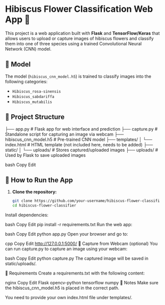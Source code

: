 # Hibiscus Flower Classification Web App 🌺

This project is a web application built with **Flask** and **TensorFlow/Keras** that allows users to upload or capture images of hibiscus flowers and classify them into one of three species using a trained Convolutional Neural Network (CNN) model.

## 🧠 Model

The model (`hibiscus_cnn_model.h5`) is trained to classify images into the following categories:
- `Hibiscus_rosa-sinensis`
- `Hibiscus_sabdariffa`
- `Hibiscus_mutabilis`

## 📁 Project Structure

├── app.py # Flask app for web interface and prediction
├── capture.py # Standalone script for capturing an image via webcam
├── hibiscus_cnn_model.h5 # Pre-trained CNN model
├── templates/
│ └── index.html # HTML template (not included here, needs to be added)
├── static/
│ └── uploads/ # Stores captured/uploaded images
├── uploads/ # Used by Flask to save uploaded images

bash
Copy
Edit

## 🚀 How to Run the App

1. **Clone the repository:**
   ```bash
   git clone https://github.com/your-username/hibiscus-flower-classifier.git
   cd hibiscus-flower-classifier
Install dependencies:

bash
Copy
Edit
pip install -r requirements.txt
Run the web app:

bash
Copy
Edit
python app.py
Open your browser and go to:

cpp
Copy
Edit
http://127.0.0.1:5000/
📸 Capture from Webcam (optional)
You can run capture.py to capture an image using your webcam:

bash
Copy
Edit
python capture.py
The captured image will be saved in static/uploads/.

📝 Requirements
Create a requirements.txt with the following content:

nginx
Copy
Edit
Flask
opencv-python
tensorflow
numpy
📌 Notes
Make sure the hibiscus_cnn_model.h5 is placed in the correct path.

You need to provide your own index.html file under templates/.
